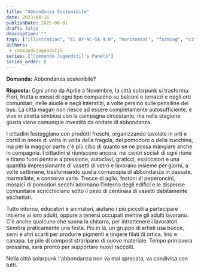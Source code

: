 ```yaml
---
title: "Abbondanza Sostenibile"
date: 2023-08-16
publishDate: 2025-06-01
draft: false
description: ""
tags: ["illustration", "CC BY-NC-SA 4.0", "horizontal", "farming", "city"]
authors:
 - commandojugendstil
series: ["Commando Jugendstil's Panels"]
series_order: 6
---
```


**Domanda:**
Abbondanza sostenibile?

**Risposta:**
Ogni anno da Aprile a Novembre, la città solarpunk si trasforma. Fiori, frutta e messi di ogni tipo compaiono su balconi e terrazzi e negli orti comunitari, nelle aiuole e negli interstizi, a volte persino sulle pensiline dei bus. La città magari non riesce ad essere completamente autosufficiente, e vive in stretta simbiosi con la campagna circostante, ma nella stagione giusta viene comunque investita da ondate di abbondanza.

I cittadini festeggiano con prodotti freschi, organizzando tavolate in orti e cortili in onore di volta in volta della fragola, del pomodoro o della zucchina, ma per la maggior parte c'è più cibo di quanto se ne possa mangiare anche in compagnia. I cittadini si riuniscono ancora, nei centri sociali di ogni rione e tirano fuori pentole a pressione, autoclavi, graticci, essiccatori e una quantità impressionante di vasetti di vetro e lavorano insieme per giorni, a volte settimane, trasformando quella cornucopia di abbondanza in passate, marmellate, e conserve varie. Trecce di aglio, festoni di peperoncini, mosaici di pomodori secchi adornano l'interno degli edifici e le dispense comunitarie scricchiolano sotto il peso di centinaia di vasetti debitamente etichettati.

Tutto intorno, educatori e animatori, aiutano i più piccoli a partecipare insieme ai loro adulti, oppure a tenersi occupati mentre gli adulti lavorano. C'è anche qualcuno che suona la chitarra, per intrattenere i lavoratori. Sembra praticamente una festa. Più in là, un gruppo di artisti usa bucce, semi e altri scarti per produrre pigmenti e tingere filati di ortica, lino e canapa. Le pile di compost straripano di nuovo materiale. Tempo primavera prossima, sarà pronto per supportare nuovi raccolti.

Nella città solarpunk l'abbondanza non va mai sprecata, va condivisa con tutti.

